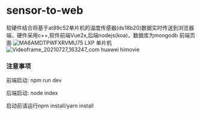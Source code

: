 # sensor-to-web
软硬件结合将基于at89c52单片机的温度传感器(ds18b20)数据实时传送到浏览器端，硬件采用c++,软件前端Vue2x,后端nodejs(koa)，数据库为mongodb
前端页面
![MA`6AMDTPWF`XRVMU75 LXP](https://user-images.githubusercontent.com/63380518/127155066-775b23fa-750b-480d-a0be-726d1533224c.png)
单片机
![Videoframe_20210727_163247_com huawei himovie](https://user-images.githubusercontent.com/63380518/127155086-439113bb-a128-42e3-af67-f1c089cbd84d.jpg)

### 注意事项 

前端启动: npm run dev

后端启动: node index

启动前请运行npm install/yarn install
